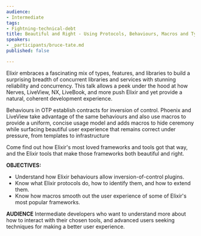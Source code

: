```yaml
---
audience:
- Intermediate
tags:
- Fightning-technical-debt
title: Beautiful and Right - Using Protocols, Behaviours, Macros and Types to Keep Elixir Apps On Track
speakers:
- _participants/bruce-tate.md
published: false

---
```

Elixir embraces a fascinating mix of types, features, and libraries to build a surprising breadth of concurrent libraries and services with stunning reliability and concurrency. This talk allows a peek under the hood at how Nerves, LiveView, NX, LiveBook, and more  push Elixir and yet provide a natural, coherent development experience.

Behaviours in OTP establish contracts for inversion of control. Phoenix and LiveView take advantage of the same behaviours and also use macros to provide a uniform, concise usage model and adds macros to hide ceremony while surfacing beautiful user experience that remains correct under pressure, from templates to infrastructure

Come find out how Elixir's most loved frameworks and tools got that way, and the Elixir tools that make those frameworks both beautiful and right.

**OBJECTIVES:**
- Understand how Elixir behaviours allow inversion-of-control plugins.
- Know what Elixir protocols do, how to identify them, and how to extend them.
- Know how macros smooth out the user experience of some of Elixir's most popular frameworks.

**AUDIENCE**
Intermediate developers who want to understand more about how to interact with their chosen tools, and advanced users seeking techniques for making a better user experience.
